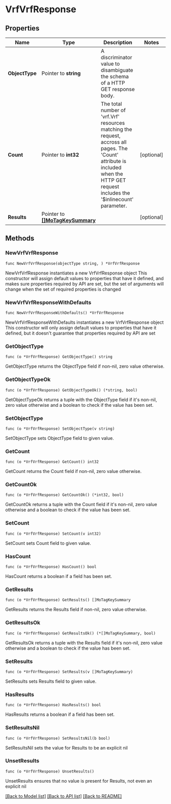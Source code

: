 # VrfVrfResponse

## Properties

Name | Type | Description | Notes
------------ | ------------- | ------------- | -------------
**ObjectType** | Pointer to **string** | A discriminator value to disambiguate the schema of a HTTP GET response body. | 
**Count** | Pointer to **int32** | The total number of &#39;vrf.Vrf&#39; resources matching the request, accross all pages. The &#39;Count&#39; attribute is included when the HTTP GET request includes the &#39;$inlinecount&#39; parameter. | [optional] 
**Results** | Pointer to [**[]MoTagKeySummary**](mo.TagKeySummary.md) |  | [optional] 

## Methods

### NewVrfVrfResponse

`func NewVrfVrfResponse(objectType string, ) *VrfVrfResponse`

NewVrfVrfResponse instantiates a new VrfVrfResponse object
This constructor will assign default values to properties that have it defined,
and makes sure properties required by API are set, but the set of arguments
will change when the set of required properties is changed

### NewVrfVrfResponseWithDefaults

`func NewVrfVrfResponseWithDefaults() *VrfVrfResponse`

NewVrfVrfResponseWithDefaults instantiates a new VrfVrfResponse object
This constructor will only assign default values to properties that have it defined,
but it doesn't guarantee that properties required by API are set

### GetObjectType

`func (o *VrfVrfResponse) GetObjectType() string`

GetObjectType returns the ObjectType field if non-nil, zero value otherwise.

### GetObjectTypeOk

`func (o *VrfVrfResponse) GetObjectTypeOk() (*string, bool)`

GetObjectTypeOk returns a tuple with the ObjectType field if it's non-nil, zero value otherwise
and a boolean to check if the value has been set.

### SetObjectType

`func (o *VrfVrfResponse) SetObjectType(v string)`

SetObjectType sets ObjectType field to given value.


### GetCount

`func (o *VrfVrfResponse) GetCount() int32`

GetCount returns the Count field if non-nil, zero value otherwise.

### GetCountOk

`func (o *VrfVrfResponse) GetCountOk() (*int32, bool)`

GetCountOk returns a tuple with the Count field if it's non-nil, zero value otherwise
and a boolean to check if the value has been set.

### SetCount

`func (o *VrfVrfResponse) SetCount(v int32)`

SetCount sets Count field to given value.

### HasCount

`func (o *VrfVrfResponse) HasCount() bool`

HasCount returns a boolean if a field has been set.

### GetResults

`func (o *VrfVrfResponse) GetResults() []MoTagKeySummary`

GetResults returns the Results field if non-nil, zero value otherwise.

### GetResultsOk

`func (o *VrfVrfResponse) GetResultsOk() (*[]MoTagKeySummary, bool)`

GetResultsOk returns a tuple with the Results field if it's non-nil, zero value otherwise
and a boolean to check if the value has been set.

### SetResults

`func (o *VrfVrfResponse) SetResults(v []MoTagKeySummary)`

SetResults sets Results field to given value.

### HasResults

`func (o *VrfVrfResponse) HasResults() bool`

HasResults returns a boolean if a field has been set.

### SetResultsNil

`func (o *VrfVrfResponse) SetResultsNil(b bool)`

 SetResultsNil sets the value for Results to be an explicit nil

### UnsetResults
`func (o *VrfVrfResponse) UnsetResults()`

UnsetResults ensures that no value is present for Results, not even an explicit nil

[[Back to Model list]](../README.md#documentation-for-models) [[Back to API list]](../README.md#documentation-for-api-endpoints) [[Back to README]](../README.md)


